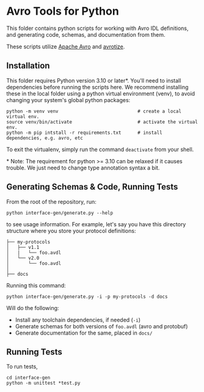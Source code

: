 # Avro Tools for Python

This folder contains python scripts for working with Avro IDL definitions, and generating code, schemas, and documentation from them.

These scripts utilize
[Apache Avro](https://avro.apache.org/docs/1.11.1/getting-started-python/)
and [avrotize](https://github.com/clemensv/avrotize).

## Installation

This folder requires Python version 3.10 or later*. You'll need to install
dependencies before running the scripts here. We recommend installing these in
the local folder using a python virtual environment (venv), to avoid changing your
system's global python packages:

```
python -m venv venv                             # create a local virtual env.
source venv/bin/activate                        # activate the virtual env.
python -m pip intstall -r requirements.txt      # install dependencies, e.g. avro, etc

```

To exit the virtualenv, simply run the command `deactivate` from your shell.

\* Note: The requirement for python >= 3.10 can be relaxed if it causes
trouble. We just need to change type annotation syntax a bit.

## Generating Schemas & Code, Running Tests

From the root of the repository, run:

```
python interface-gen/generate.py --help
```

to see usage information. For example, let's say you have this directory
structure where you store your protocol definitions:

```
├── my-protocols
│   ├── v1.1
│   |   └── foo.avdl
│   └── v2.0
│       └── foo.avdl
│
├── docs
```

Running this command:

```
python interface-gen/generate.py -i -p my-protocols -d docs
```
Will do the following:

- Install any toolchain dependencies, if needed (`-i`)
- Generate schemas for both versions of `foo.avdl` (avro and protobuf)
- Generate documentation for the same, placed in `docs/`


## Running Tests

To run tests,

```
cd interface-gen
python -m unittest *test.py
```
